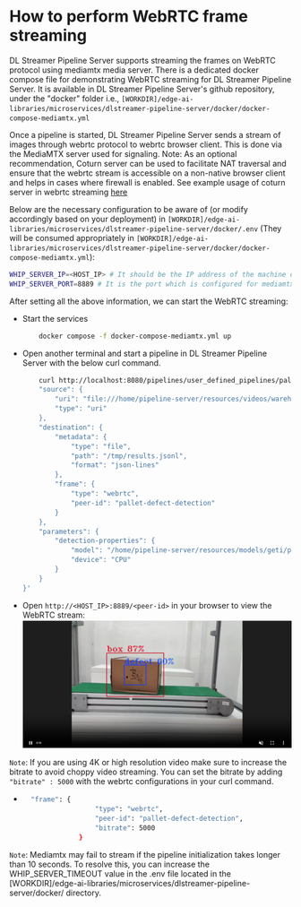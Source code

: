# How to perform WebRTC frame streaming

DL Streamer Pipeline Server supports streaming the frames on WebRTC protocol using mediamtx media server.
There is a dedicated docker compose file for demonstrating WebRTC streaming for DL Streamer Pipeline Server. It is available in DL Streamer Pipeline Server's github repository, under the "docker" folder i.e., `[WORKDIR]/edge-ai-libraries/microservices/dlstreamer-pipeline-server/docker/docker-compose-mediamtx.yml`

Once a pipeline is started, DL Streamer Pipeline Server sends a stream of images through webrtc protocol to webrtc browser client. This is done via the MediaMTX server used for signaling.
Note: As an optional recommendation, Coturn server can be used to facilitate NAT traversal and ensure that the webrtc stream is accessible on a non-native browser client and helps in cases where firewall is enabled. See example usage of coturn server in webrtc streaming [here](https://github.com/open-edge-platform/edge-ai-suites/tree/main/manufacturing-ai-suite/industrial-edge-insights-vision)

Below are the necessary configuration to be aware of (or modify accordingly based on your deployment) in `[WORKDIR]/edge-ai-libraries/microservices/dlstreamer-pipeline-server/docker/.env` (They will be consumed appropriately in `[WORKDIR]/edge-ai-libraries/microservices/dlstreamer-pipeline-server/docker/docker-compose-mediamtx.yml`):
```sh
WHIP_SERVER_IP=<HOST_IP> # It should be the IP address of the machine on which open mediamtx container is running.
WHIP_SERVER_PORT=8889 # It is the port which is configured for mediamtx server. Default port is 8889.
```
After setting all the above information, we can start the WebRTC streaming:
- Start the services
    ```sh
        docker compose -f docker-compose-mediamtx.yml up
    ```
- Open another terminal and start a pipeline in DL Streamer Pipeline Server with the below curl command.
    ```sh
        curl http://localhost:8080/pipelines/user_defined_pipelines/pallet_defect_detection -X POST -H 'Content-Type: application/json' -d '{
        "source": {
            "uri": "file:///home/pipeline-server/resources/videos/warehouse.avi",
            "type": "uri"
        },
        "destination": {
            "metadata": {
                "type": "file",
                "path": "/tmp/results.jsonl",
                "format": "json-lines"
            },
            "frame": {
                "type": "webrtc",
                "peer-id": "pallet-defect-detection"
            }
        },
        "parameters": {
            "detection-properties": {
                "model": "/home/pipeline-server/resources/models/geti/pallet_defect_detection/deployment/Detection/model/model.xml",
                "device": "CPU"
            }
        }
    }'
    ```
- Open `http://<HOST_IP>:8889/<peer-id>` in your browser to view the WebRTC stream:
    ![Stream output on browser using WebRTC](./images/sample_webrtc_mediamtx.png)

`Note`: If you are using 4K or high resolution video make sure to increase the bitrate to avoid choppy video streaming. You can set the bitrate by adding `"bitrate" : 5000` with the webrtc configurations in your curl command.
- ```sh
    "frame": {
                    "type": "webrtc",
                    "peer-id": "pallet-defect-detection",
                    "bitrate": 5000
                }
    ```

`Note`: Mediamtx may fail to stream if the pipeline initialization takes longer than 10 seconds. To resolve this, you can increase the WHIP_SERVER_TIMEOUT value in the .env file located in the [WORKDIR]/edge-ai-libraries/microservices/dlstreamer-pipeline-server/docker/ directory.